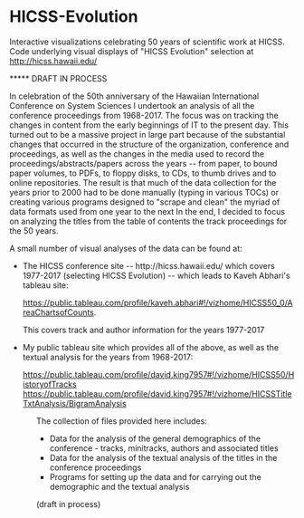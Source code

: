 # HICSS-Evolution

Interactive visualizations celebrating 50 years of scientific work at HICSS.  Code underlying visual displays of "HICSS Evolution" selection at  http://hicss.hawaii.edu/

*****  DRAFT IN PROCESS

In celebration of the 50th anniversary of the Hawaiian International Conference on System Sciences I undertook an analysis of all the conference proceedings from 1968-2017. The focus was on tracking the changes in content from the early beginnings of IT to the present day.  This turned out to be a massive project in large part because of the substantial changes that occurred in the structure of the organization, conference and proceedings, as well as the changes in the media used to record the proceedings/abstracts/papers across the years -- from paper, to bound paper volumes, to PDFs, to floppy disks, to CDs, to thumb drives and to online repositories.  The result is that much of the data collection for the years prior to 2000 had to be done manually (typing in various TOCs) or creating various programs designed to "scrape and clean" the myriad of data formats used from one year to the next In the end, I decided to focus on analyzing the titles from the table of contents the track proceedings for the 50 years.

A small number of visual analyses of the data can be found at:

<ul>
<li> The HICSS conference site --  http://hicss.hawaii.edu/ which covers 1977-2017 (selecting HICSS Evolution) -- which leads to Kaveh Abhari's tableau site: 

https://public.tableau.com/profile/kaveh.abhari#!/vizhome/HICSS50_0/AreaChartsofCounts.  

This covers track and author information for the years 1977-2017</li>

<li> My public tableau site which provides all of the above, as well as the textual analysis for the years from 1968-2017:

https://public.tableau.com/profile/david.king7957#!/vizhome/HICSS50/HistoryofTracks
https://public.tableau.com/profile/david.king7957#!/vizhome/HICSSTitleTxtAnalysis/BigramAnalysis</li>

<ul>
The collection of files provided here includes:
<ul> 
<li> Data for the analysis of the general demographics of the conference - tracks, minitracks, authors and associated titles
<li> Data for the analysis of the textual analysis of the titles in the conference proceedings
<li> Programs for setting up the data and for carrying out the demographic and the textual analysis
</ul>

(draft in process)
